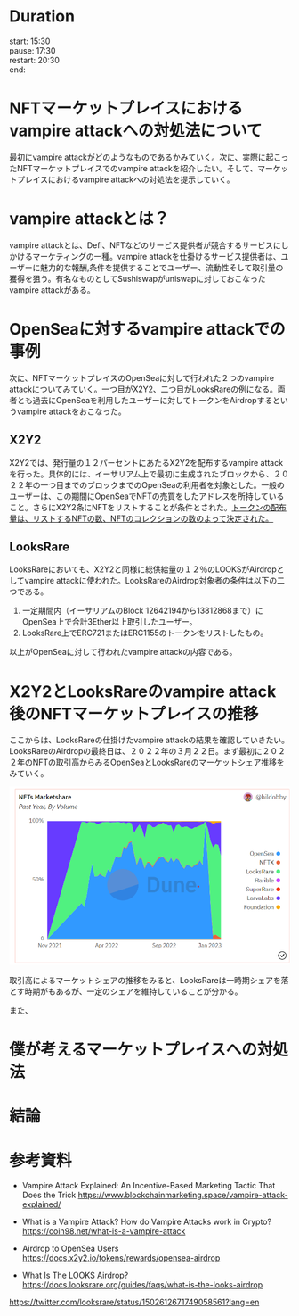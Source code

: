 # Duration
start: 15:30<br />
pause: 17:30<br />
restart: 20:30<br />
end: 

# NFTマーケットプレイスにおけるvampire attackへの対処法について

最初にvampire attackがどのようなものであるかみていく。次に、実際に起こったNFTマーケットプレイスでのvampire attackを紹介したい。そして、マーケットプレイスにおけるvampire attackへの対処法を提示していく。

# vampire attackとは？

vampire attackとは、Defi、NFTなどのサービス提供者が競合するサービスにしかけるマーケティングの一種。vampire attackを仕掛けるサービス提供者は、ユーザーに魅力的な報酬,条件を提供することでユーザー、流動性そして取引量の獲得を狙う。有名なものとしてSushiswapがuniswapに対しておこなったvampire attackがある。

# OpenSeaに対するvampire attackでの事例

次に、NFTマーケットプレイスのOpenSeaに対して行われた２つのvampire attackについてみていく。一つ目がX2Y2、二つ目がLooksRareの例になる。両者とも過去にOpenSeaを利用したユーザーに対してトークンをAirdropするというvampire attackをおこなった。

## X2Y2

X2Y2では、発行量の１２パーセントにあたるX2Y2を配布するvampire attackを行った。具体的には、イーサリアム上で最初に生成されたブロックから、２０２２年の一つ目までのブロックまでのOpenSeaの利用者を対象とした。一般のユーザーは、この期間にOpenSeaでNFTの売買をしたアドレスを所持していること。さらにX2Y2条にNFTをリストすることが条件とされた。[トークンの配布量は、リストするNFTの数、NFTのコレクションの数のよって決定された。](https://docs.x2y2.io/tokens/rewards/opensea-airdrop)

## LooksRare

LooksRareにおいても、X2Y2と同様に総供給量の１２％のLOOKSがAirdropとしてvampire attackに使われた。LooksRareのAirdrop対象者の条件は以下の二つである。

1. 一定期間内（イーサリアムのBlock 12642194から13812868まで）にOpenSea上で合計3Ether以上取引したユーザー。
2. LooksRare上でERC721またはERC1155のトークンをリストしたもの。

以上がOpenSeaに対して行われたvampire attackの内容である。

# X2Y2とLooksRareのvampire attack後のNFTマーケットプレイスの推移

ここからは、LooksRareの仕掛けたvampire attackの結果を確認していきたい。LooksRareのAirdropの最終日は、２０２２年の３月２２日。まず最初に２０２２年のNFTの取引高からみるOpenSeaとLooksRareのマーケットシェア推移をみていく。

![image share per volume](https://github.com/0xkenta/Blog/blob/main//image/share_per_volume1.png)

取引高によるマーケットシェアの推移をみると、LooksRareは一時期シェアを落とす時期がもあるが、一定のシェアを維持していることが分かる。

また、


# 僕が考えるマーケットプレイスへの対処法

# 結論

# 参考資料
- Vampire Attack Explained: An Incentive-Based Marketing Tactic That Does the Trick
https://www.blockchainmarketing.space/vampire-attack-explained/

- What is a Vampire Attack? How do Vampire Attacks work in Crypto?
https://coin98.net/what-is-a-vampire-attack  

- Airdrop to OpenSea Users
https://docs.x2y2.io/tokens/rewards/opensea-airdrop

- What Is The LOOKS Airdrop?
https://docs.looksrare.org/guides/faqs/what-is-the-looks-airdrop

https://twitter.com/looksrare/status/1502612671749058561?lang=en


